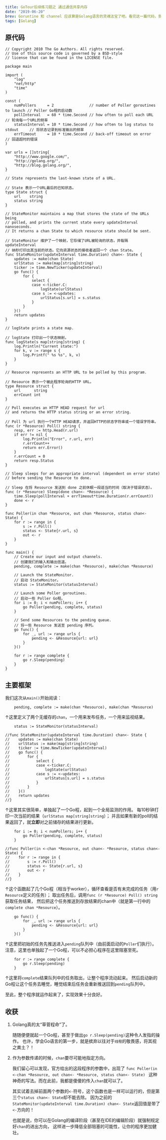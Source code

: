 ```yaml lw-blog-meta
title: GoTour后续练习题之 通过通信共享内存
date: "2019-06-20"
brev: Goruntine 和 channel 应该算是Golang语言的灵魂法宝了吧。看完这一篇代码，我对他们又有了新的认识。
tags: [Golang]
```


## 原代码

```golang
// Copyright 2010 The Go Authors. All rights reserved.
// Use of this source code is governed by a BSD-style
// license that can be found in the LICENSE file.

package main

import (
    "log"
    "net/http"
    "time"
)

const (
    numPollers     = 2                // number of Poller goroutines to launch // Poller Go程的启动数
    pollInterval   = 60 * time.Second // how often to poll each URL            // 轮询每一个URL的频率
    statusInterval = 10 * time.Second // how often to log status to stdout     // 将状态记录到标准输出的频率
    errTimeout     = 10 * time.Second // back-off timeout on error             // 回退超时的错误
)

var urls = []string{
    "http://www.google.com/",
    "http://golang.org/",
    "http://blog.golang.org/",
}

// State represents the last-known state of a URL.

// State 表示一个URL最后的已知状态。
type State struct {
    url    string
    status string
}

// StateMonitor maintains a map that stores the state of the URLs being
// polled, and prints the current state every updateInterval nanoseconds.
// It returns a chan State to which resource state should be sent.

// StateMonitor 维护了一个映射，它存储了URL被轮询的状态，并每隔 updateInterval
// 纳秒打印出其当前的状态。它向资源状态的接收者返回一个 chan State。
func StateMonitor(updateInterval time.Duration) chan<- State {
    updates := make(chan State)
    urlStatus := make(map[string]string)
    ticker := time.NewTicker(updateInterval)
    go func() {
        for {
            select {
            case <-ticker.C:
                logState(urlStatus)
            case s := <-updates:
                urlStatus[s.url] = s.status
            }
        }
    }()
    return updates
}

// logState prints a state map.

// logState 打印出一个状态映射。
func logState(s map[string]string) {
    log.Println("Current state:")
    for k, v := range s {
        log.Printf(" %s %s", k, v)
    }
}

// Resource represents an HTTP URL to be polled by this program.

// Resource 表示一个被此程序轮询的HTTP URL。
type Resource struct {
    url      string
    errCount int
}

// Poll executes an HTTP HEAD request for url
// and returns the HTTP status string or an error string.

// Poll 为 url 执行一个HTTP HEAD请求，并返回HTTP的状态字符串或一个错误字符串。
func (r *Resource) Poll() string {
    resp, err := http.Head(r.url)
    if err != nil {
        log.Println("Error", r.url, err)
        r.errCount++
        return err.Error()
    }
    r.errCount = 0
    return resp.Status
}

// Sleep sleeps for an appropriate interval (dependent on error state)
// before sending the Resource to done.

// Sleep 在将 Resource 发送到 done 之前休眠一段适当的时间（取决于错误状态）。
func (r *Resource) Sleep(done chan<- *Resource) {
    time.Sleep(pollInterval + errTimeout*time.Duration(r.errCount))
    done <- r
}

func Poller(in chan *Resource, out chan *Resource, status chan<- State) {
    for r := range in {
        s := r.Poll()
        status <- State{r.url, s}
        out <- r
    }
}

func main() {
    // Create our input and output channels.
    // 创建我们的输入和输出信道。
    pending, complete := make(chan *Resource), make(chan *Resource)

    // Launch the StateMonitor.
    // 启动 StateMonitor。
    status := StateMonitor(statusInterval)

    // Launch some Poller goroutines.
    // 启动一些 Poller Go程。
    for i := 0; i < numPollers; i++ {
        go Poller(pending, complete, status)
    }

    // Send some Resources to the pending queue.
    // 将一些 Resource 发送至 pending 序列。
    go func() {
        for _, url := range urls {
            pending <- &Resource{url: url}
        }
    }()

    for r := range complete {
        go r.Sleep(pending)
    }
}
```


## 主要框架

我们这次从`main()`开始阅读：

```golang
    pending, complete := make(chan *Resource), make(chan *Resource)
```
↑这里定义了两个无缓存的`chan`，一个用来发布任务，一个用来监视结果。

```golang
    status := StateMonitor(statusInterval)
    
//func StateMonitor(updateInterval time.Duration) chan<- State {
//    updates := make(chan State)
//    urlStatus := make(map[string]string)
//    ticker := time.NewTicker(updateInterval)
//    go func() {
//        for {
//            select {
//            case <-ticker.C:
//                logState(urlStatus)
//            case s := <-updates:
//                urlStatus[s.url] = s.status
//            }
//        }
//    }()
//    return updates
//}
```
↑这里其实很简单，单独起了一个Go程，起到一个全局监测的作用。
每10秒钟打印一次当前的结果（`urlStatus map[string]string`）；
并且如果有新的poll的结果返回了，就**立即**对之前储存的结果进行更新。


```golang
    for i := 0; i < numPollers; i++ {
        go Poller(pending, complete, status)
    }

//func Poller(in <-chan *Resource, out chan<- *Resource, status chan<- State) {
//    for r := range in {
//        s := r.Poll()
//        status <- State{r.url, s}
//        out <- r
//    }
//}
```
↑这个函数起了几个Go程（相当于worker），循环查看是否有未完成的任务（用`r Resource`定义的任务）；
取出任务后，调用`func (r *Resource) Poll() string`获取任务结果，
然后把这个任务推送到存放结果的chan中（就是第一行中的`complete chan *Resource`）。

```golang
    go func() {
        for _, url := range urls {
            pending <- &Resource{url: url}
        }
    }()
```
↑这里把初始的任务先推送进入`pending`队列中（由前面启动的`Poller`们执行）。
注意，这里也单独起了一个Go程，可以不必担心程序在这里阻塞至死。

```golang
    for r := range complete {
        go r.Sleep(pending)
    }
```
↑这里将`complete`结果队列中的任务取出，让整个程序流动起来。
然后启动新的Go程让这个任务去睡觉，睡觉结束后任务会重新推送回到`pending`队列中。

至此，整个程序就运作起来了，实现效果十分良好。





## 收获

1. Golang真的太“草菅程命”了。

    随随便便就起一个Go程，甚至于做出`go r.Sleep(pending)`这种令人发指的操作。
    也许，学会Go语言的第一步，就是摈弃以往对于`线程`的敬畏感，将其视之粪土？！
    
2. 作为参数传递的时候，`chan`要尽可能地指定方向。

    我们留心可以发现，官方给出的这段程序的参数中，出现了
    `func Poller(in <-chan *Resource, out chan<- *Resource, status chan<- State) `
    这种神奇的写法。而在此前，我都是傻傻的传入`chan`就可以了。  
    
    其实试着去掉前面两个参数的`<-`符号，这个函数也是一样可以运行的，但是第三个`status chan<- State`却不能去除。
    因为之前的`StateMonitor(updateInterval time.Duration) chan<- State`返回值是带了`<-`方向的！
    
    也就是说，你可以在Golang的编译阶段（甚至在IDE的编辑阶段）就强制规定好`chan`的进出方向，
    这样进一步降低全部阻塞的可能性，让你的程序更加健壮。

